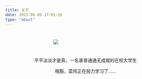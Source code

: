 ```yaml
---
title: 关于
date: 2021-06-06 17:01:16
type: "about"
---
```


<img src="https://gitee.com/youlan_lan/md_image/raw/master/20210606182149.png" style="padding:5% 30%">
<p style="text-align: center;">平平淡淡才是真，一名普普通通无成就的在校大学生</p>
<p style="text-align: center;">哦豁，菜鸡正在努力学习了……</p>
</br>
